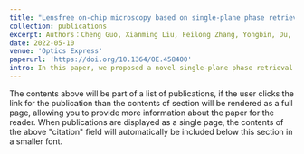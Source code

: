 ```yaml
---
title: "Lensfree on-chip microscopy based on single-plane phase retrieval"
collection: publications
excerpt: Authors：Cheng Guo, Xianming Liu, Feilong Zhang, Yongbin, Du, **Shenghao Zheng**, Zehua Wang, Xiaoqing Zhang, Xingchi Kan, Zhengjun Liu and Weibo Wang
date: 2022-05-10
venue: 'Optics Express'
paperurl: 'https://doi.org/10.1364/OE.458400'
intro: In this paper, we proposed a novel single-plane phase retrieval method, realizing high-quality sample reconstruction for lensfree on-chip microscopy.
---
```


The contents above will be part of a list of publications, if the user clicks the link for the publication than the contents of section will be rendered as a full page, allowing you to provide more information about the paper for the reader. When publications are displayed as a single page, the contents of the above "citation" field will automatically be included below this section in a smaller font.
